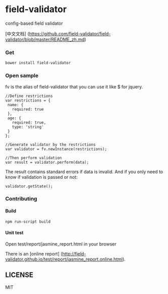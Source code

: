 # field-validator
config-based field validator

[中文文档] (https://github.com/field-validator/field-validator/blob/master/README_zh.md)

### Get
```
bower install field-validator
```

### Open sample

fv is the alias of field-validator that you can use it like $ for jquery.

 ```
//Define restrictions
var restrictions = {
  name: {
    required: true
  },
  age: {
    required: true,
    type: 'string'
  }
};

//Generate validator by the restrictions
var validator = fv.newInstance(restrictions);

//Then perform validation
var result = validator.perform(data);

```

The result contains standard errors if data is invalid. And if you only need to know if validation is passed or not:
```
validator.getState();
```

### Contributing

#### Build
```
npm run-script build
```

#### Unit test

Open test/report/jasmine_report.html in your browser

There is an [online report] (http://field-validator.github.io/test/report/jasmine_report.online.html).


## LICENSE

MIT

